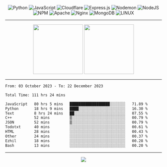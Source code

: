<div align="center">
  
![Python](https://img.shields.io/badge/python-3670A0?style=for-the-badge&logo=python&logoColor=ffdd54) ![JavaScript](https://img.shields.io/badge/javascript-%23323330.svg?style=for-the-badge&logo=javascript&logoColor=%23F7DF1E) ![Cloudflare](https://img.shields.io/badge/Cloudflare-F38020?style=for-the-badge&logo=Cloudflare&logoColor=white) ![Express.js](https://img.shields.io/badge/express.js-%23404d59.svg?style=for-the-badge&logo=express&logoColor=%2361DAFB) ![Nodemon](https://img.shields.io/badge/NODEMON-%23323330.svg?style=for-the-badge&logo=nodemon&logoColor=%BBDEAD) ![NodeJS](https://img.shields.io/badge/node.js-6DA55F?style=for-the-badge&logo=node.js&logoColor=white) ![NPM](https://img.shields.io/badge/NPM-%23CB3837.svg?style=for-the-badge&logo=npm&logoColor=white) ![Apache](https://img.shields.io/badge/apache-%23D42029.svg?style=for-the-badge&logo=apache&logoColor=white) ![Nginx](https://img.shields.io/badge/nginx-%23009639.svg?style=for-the-badge&logo=nginx&logoColor=white) ![MongoDB](https://img.shields.io/badge/MongoDB-%234ea94b.svg?style=for-the-badge&logo=mongodb&logoColor=white) ![LINUX](https://img.shields.io/badge/Linux-FCC624?style=for-the-badge&logo=linux&logoColor=black)

---


<img src="https://github-readme-streak-stats.herokuapp.com/?user=anotherrandomonline&theme=react" height="160"/>
  
<img src="https://github-readme-stats.vercel.app/api?username=anotherrandomonline&show_icons=true&include_all_commits=true&theme=react" height="160"/>
</div>

---

<!--START_SECTION:waka-->

```txt
From: 03 October 2023 - To: 22 December 2023

Total Time: 111 hrs 24 mins

JavaScript   80 hrs 5 mins   ██████████████████░░░░░░░   71.89 %
Python       18 hrs 9 mins   ████░░░░░░░░░░░░░░░░░░░░░   16.30 %
Text         8 hrs 24 mins   ██░░░░░░░░░░░░░░░░░░░░░░░   07.55 %
C++          52 mins         ▒░░░░░░░░░░░░░░░░░░░░░░░░   00.79 %
JSON         52 mins         ▒░░░░░░░░░░░░░░░░░░░░░░░░   00.79 %
Todotxt      40 mins         ░░░░░░░░░░░░░░░░░░░░░░░░░   00.61 %
HTML         28 mins         ░░░░░░░░░░░░░░░░░░░░░░░░░   00.43 %
Other        24 mins         ░░░░░░░░░░░░░░░░░░░░░░░░░   00.37 %
Ezhil        18 mins         ░░░░░░░░░░░░░░░░░░░░░░░░░   00.28 %
Bash         13 mins         ░░░░░░░░░░░░░░░░░░░░░░░░░   00.20 %
```

<!--END_SECTION:waka-->

---

<div align="center">
  
![](https://github-profile-trophy.vercel.app/?username=anotherrandomonline&theme=darkhub&no-frame=true&no-bg=true&margin-w=4)

</div>
